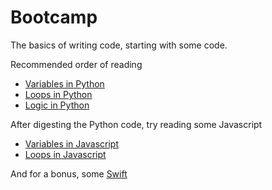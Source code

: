 # Bootcamp

The basics of writing code, starting with some code.

Recommended order of reading

- [Variables in Python](python/01_vars.py)
- [Loops in Python](python/02_loops.py)
- [Logic in Python](python/03_logic.py)

After digesting the Python code, try reading some Javascript

- [Variables in Javascript](javascript/01_vars.js)
- [Loops in Javascript](javascript/02_loops.js)

And for a bonus, some [Swift](others/01_vars_and_loops.swift)

